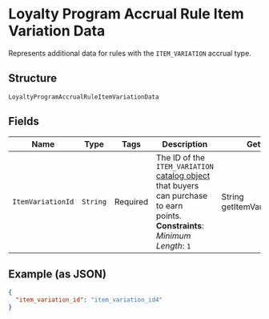 
# Loyalty Program Accrual Rule Item Variation Data

Represents additional data for rules with the `ITEM_VARIATION` accrual type.

## Structure

`LoyaltyProgramAccrualRuleItemVariationData`

## Fields

| Name | Type | Tags | Description | Getter |
|  --- | --- | --- | --- | --- |
| `ItemVariationId` | `String` | Required | The ID of the `ITEM_VARIATION` [catalog object](../../doc/models/catalog-object.md) that buyers can purchase to earn<br>points.<br>**Constraints**: *Minimum Length*: `1` | String getItemVariationId() |

## Example (as JSON)

```json
{
  "item_variation_id": "item_variation_id4"
}
```

